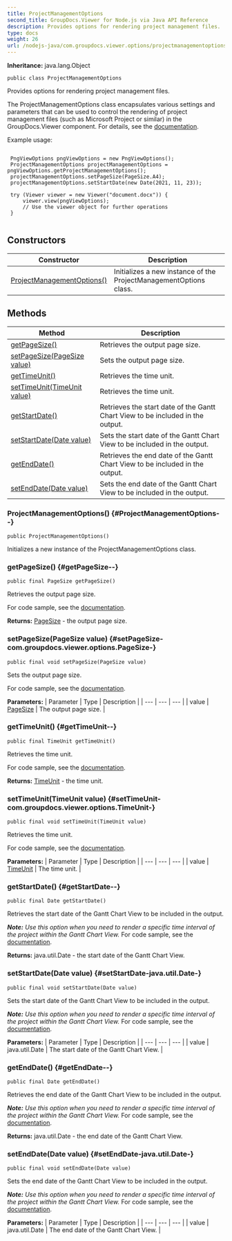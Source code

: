```yaml
---
title: ProjectManagementOptions
second_title: GroupDocs.Viewer for Node.js via Java API Reference
description: Provides options for rendering project management files.
type: docs
weight: 26
url: /nodejs-java/com.groupdocs.viewer.options/projectmanagementoptions/
---
```

**Inheritance:**
java.lang.Object
```
public class ProjectManagementOptions
```

Provides options for rendering project management files.

The ProjectManagementOptions class encapsulates various settings and parameters that can be used to control the rendering of project management files (such as Microsoft Project or similar) in the GroupDocs.Viewer component. For details, see the [documentation][].

Example usage:

```

 PngViewOptions pngViewOptions = new PngViewOptions();
 ProjectManagementOptions projectManagementOptions = pngViewOptions.getProjectManagementOptions();
 projectManagementOptions.setPageSize(PageSize.A4);
 projectManagementOptions.setStartDate(new Date(2021, 11, 23));

 try (Viewer viewer = new Viewer("document.docx")) {
     viewer.view(pngViewOptions);
     // Use the viewer object for further operations
 }
 
```


[documentation]: https://docs.groupdocs.com/viewer/java/render-ms-project-files/
## Constructors

| Constructor | Description |
| --- | --- |
| [ProjectManagementOptions()](#ProjectManagementOptions--) | Initializes a new instance of the  ProjectManagementOptions  class. |
## Methods

| Method | Description |
| --- | --- |
| [getPageSize()](#getPageSize--) | Retrieves the output page size. |
| [setPageSize(PageSize value)](#setPageSize-com.groupdocs.viewer.options.PageSize-) | Sets the output page size. |
| [getTimeUnit()](#getTimeUnit--) | Retrieves the time unit. |
| [setTimeUnit(TimeUnit value)](#setTimeUnit-com.groupdocs.viewer.options.TimeUnit-) | Retrieves the time unit. |
| [getStartDate()](#getStartDate--) | Retrieves the start date of the Gantt Chart View to be included in the output. |
| [setStartDate(Date value)](#setStartDate-java.util.Date-) | Sets the start date of the Gantt Chart View to be included in the output. |
| [getEndDate()](#getEndDate--) | Retrieves the end date of the Gantt Chart View to be included in the output. |
| [setEndDate(Date value)](#setEndDate-java.util.Date-) | Sets the end date of the Gantt Chart View to be included in the output. |
### ProjectManagementOptions() {#ProjectManagementOptions--}
```
public ProjectManagementOptions()
```


Initializes a new instance of the  ProjectManagementOptions  class.

### getPageSize() {#getPageSize--}
```
public final PageSize getPageSize()
```


Retrieves the output page size.

For code sample, see the [documentation][].


[documentation]: https://docs.groupdocs.com/viewer/java/render-ms-project-files/#specify-the-output-page-size

**Returns:**
[PageSize](../../com.groupdocs.viewer.options/pagesize) - the output page size.
### setPageSize(PageSize value) {#setPageSize-com.groupdocs.viewer.options.PageSize-}
```
public final void setPageSize(PageSize value)
```


Sets the output page size.

For code sample, see the [documentation][].


[documentation]: https://docs.groupdocs.com/viewer/java/render-ms-project-files/#specify-the-output-page-size

**Parameters:**
| Parameter | Type | Description |
| --- | --- | --- |
| value | [PageSize](../../com.groupdocs.viewer.options/pagesize) | The output page size. |

### getTimeUnit() {#getTimeUnit--}
```
public final TimeUnit getTimeUnit()
```


Retrieves the time unit.

For code sample, see the [documentation][].


[documentation]: https://docs.groupdocs.com/viewer/java/render-ms-project-files/#adjust-the-time-unit

**Returns:**
[TimeUnit](../../com.groupdocs.viewer.options/timeunit) - the time unit.
### setTimeUnit(TimeUnit value) {#setTimeUnit-com.groupdocs.viewer.options.TimeUnit-}
```
public final void setTimeUnit(TimeUnit value)
```


Retrieves the time unit.

For code sample, see the [documentation][].


[documentation]: https://docs.groupdocs.com/viewer/java/render-ms-project-files/#adjust-the-time-unit

**Parameters:**
| Parameter | Type | Description |
| --- | --- | --- |
| value | [TimeUnit](../../com.groupdocs.viewer.options/timeunit) | The time unit. |

### getStartDate() {#getStartDate--}
```
public final Date getStartDate()
```


Retrieves the start date of the Gantt Chart View to be included in the output.

***Note:** Use this option when you need to render a specific time interval of the project within the Gantt Chart View.* For code sample, see the [documentation][].


[documentation]: https://docs.groupdocs.com/viewer/java/render-ms-project-files/#render-specific-dates

**Returns:**
java.util.Date - the start date of the Gantt Chart View.
### setStartDate(Date value) {#setStartDate-java.util.Date-}
```
public final void setStartDate(Date value)
```


Sets the start date of the Gantt Chart View to be included in the output.

***Note:** Use this option when you need to render a specific time interval of the project within the Gantt Chart View.* For code sample, see the [documentation][].


[documentation]: https://docs.groupdocs.com/viewer/java/render-ms-project-files/#render-specific-dates

**Parameters:**
| Parameter | Type | Description |
| --- | --- | --- |
| value | java.util.Date | The start date of the Gantt Chart View. |

### getEndDate() {#getEndDate--}
```
public final Date getEndDate()
```


Retrieves the end date of the Gantt Chart View to be included in the output.

***Note:** Use this option when you need to render a specific time interval of the project within the Gantt Chart View.* For code sample, see the [documentation][].


[documentation]: https://docs.groupdocs.com/viewer/java/render-ms-project-files/#render-specific-dates

**Returns:**
java.util.Date - the end date of the Gantt Chart View.
### setEndDate(Date value) {#setEndDate-java.util.Date-}
```
public final void setEndDate(Date value)
```


Sets the end date of the Gantt Chart View to be included in the output.

***Note:** Use this option when you need to render a specific time interval of the project within the Gantt Chart View.* For code sample, see the [documentation][].


[documentation]: https://docs.groupdocs.com/viewer/java/render-ms-project-files/#render-specific-dates

**Parameters:**
| Parameter | Type | Description |
| --- | --- | --- |
| value | java.util.Date | The end date of the Gantt Chart View. |

